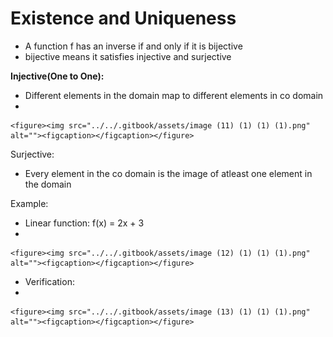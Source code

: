 # Existence and Uniqueness

* A function f has an inverse if and only if it is bijective
* bijective means it satisfies injective and surjective

**Injective(One to One):**

* Different elements in the domain map to different elements in co domain
*

    <figure><img src="../../.gitbook/assets/image (11) (1) (1) (1).png" alt=""><figcaption></figcaption></figure>

Surjective:

* Every element in the co domain is the image of atleast one element in the domain

Example:

* Linear function: f(x) = 2x + 3
*

    <figure><img src="../../.gitbook/assets/image (12) (1) (1) (1).png" alt=""><figcaption></figcaption></figure>
* Verification:
*

    <figure><img src="../../.gitbook/assets/image (13) (1) (1) (1).png" alt=""><figcaption></figcaption></figure>
